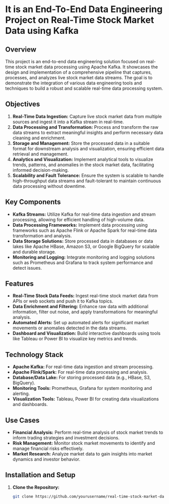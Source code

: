 # It is an End-To-End Data Engineering Project on Real-Time Stock Market Data using Kafka

## Overview

This project is an end-to-end data engineering solution focused on real-time stock market data processing using Apache Kafka. It showcases the design and implementation of a comprehensive pipeline that captures, processes, and analyzes live stock market data streams. The goal is to demonstrate the integration of various data engineering tools and techniques to build a robust and scalable real-time data processing system.

## Objectives

1. **Real-Time Data Ingestion:** Capture live stock market data from multiple sources and ingest it into a Kafka stream in real-time.
2. **Data Processing and Transformation:** Process and transform the raw data streams to extract meaningful insights and perform necessary data cleaning and enrichment.
3. **Storage and Management:** Store the processed data in a suitable format for downstream analysis and visualization, ensuring efficient data retrieval and management.
4. **Analytics and Visualization:** Implement analytical tools to visualize trends, patterns, and anomalies in the stock market data, facilitating informed decision-making.
5. **Scalability and Fault Tolerance:** Ensure the system is scalable to handle high-throughput data streams and fault-tolerant to maintain continuous data processing without downtime.

## Key Components

- **Kafka Streams:** Utilize Kafka for real-time data ingestion and stream processing, allowing for efficient handling of high-volume data.
- **Data Processing Frameworks:** Implement data processing using frameworks such as Apache Flink or Apache Spark for real-time data transformation and analysis.
- **Data Storage Solutions:** Store processed data in databases or data lakes like Apache HBase, Amazon S3, or Google BigQuery for scalable and durable storage.
- **Monitoring and Logging:** Integrate monitoring and logging solutions such as Prometheus and Grafana to track system performance and detect issues.

## Features

- **Real-Time Stock Data Feeds:** Ingest real-time stock market data from APIs or web sockets and push it to Kafka topics.
- **Data Enrichment and Filtering:** Enhance raw data with additional information, filter out noise, and apply transformations for meaningful analysis.
- **Automated Alerts:** Set up automated alerts for significant market movements or anomalies detected in the data streams.
- **Dashboard and Visualization:** Build interactive dashboards using tools like Tableau or Power BI to visualize key metrics and trends.

## Technology Stack

- **Apache Kafka:** For real-time data ingestion and stream processing.
- **Apache Flink/Spark:** For real-time data processing and analysis.
- **Database/Data Lake:** For storing processed data (e.g., HBase, S3, BigQuery).
- **Monitoring Tools:** Prometheus, Grafana for system monitoring and alerting.
- **Visualization Tools:** Tableau, Power BI for creating data visualizations and dashboards.

## Use Cases

- **Financial Analysis:** Perform real-time analysis of stock market trends to inform trading strategies and investment decisions.
- **Risk Management:** Monitor stock market movements to identify and manage financial risks effectively.
- **Market Research:** Analyze market data to gain insights into market dynamics and investor behavior.

## Installation and Setup

1. **Clone the Repository:**
   ```bash
   git clone https://github.com/yourusername/real-time-stock-market-data

